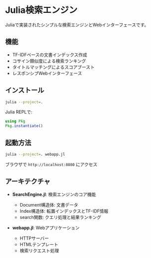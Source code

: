 # Julia検索エンジン

Juliaで実装されたシンプルな検索エンジンとWebインターフェースです。

## 機能

- TF-IDFベースの文書インデックス作成
- コサイン類似度による検索ランキング
- タイトルマッチングによるスコアブースト
- レスポンシブWebインターフェース

## インストール

```bash
julia --project=.
```

Julia REPLで:
```julia
using Pkg
Pkg.instantiate()
```

## 起動方法

```bash
julia --project=. webapp.jl
```

ブラウザで `http://localhost:8080` にアクセス

## アーキテクチャ

- **SearchEngine.jl**: 検索エンジンのコア機能
  - Document構造体: 文書データ
  - Index構造体: 転置インデックスとTF-IDF情報
  - search関数: クエリ処理と結果ランキング

- **webapp.jl**: Webアプリケーション
  - HTTPサーバー
  - HTMLテンプレート
  - 検索リクエスト処理